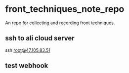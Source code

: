 # front_techniques_note_repo
An repo for collecting and recording front techniques.

## ssh to ali cloud server
ssh root@47.105.83.51

## test webhook